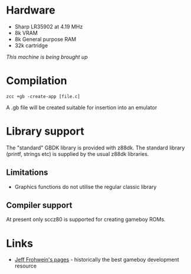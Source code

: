 # Hardware

* Sharp LR35902 at 4.19 MHz
* 8k VRAM
* 8k General purpose RAM
* 32k cartridge

_This machine is being brought up_

# Compilation

    zcc +gb -create-app [file.c]

A .gb file will be created suitable for insertion into an emulator

# Library support

The "standard" GBDK library is provided with z88dk. The standard library (printf, strings etc) is supplied by the usual z88dk libraries.

## Limitations

* Graphics functions do not utilise the regular classic library

## Compiler support

At present only sccz80 is supported for creating gameboy ROMs.

# Links

* [Jeff Frohwein's pages](http://www.devrs.com/gb/) - historically the best gameboy development resource